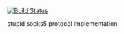 [![Build Status](https://travis-ci.org/sterligov/gosocks5.svg?branch=master)](https://travis-ci.org/sterligov/gosocks5)

stupid socks5 protocol implementation